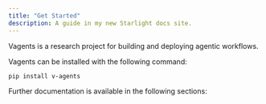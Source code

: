 ```yaml
---
title: "Get Started"
description: A guide in my new Starlight docs site.
---
```


Vagents is a research project for building and deploying agentic workflows.

Vagents can be installed with the following command:

```bash
pip install v-agents
```

Further documentation is available in the following sections:
